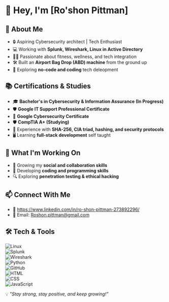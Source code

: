# 👋 Hey, I'm [Ro'shon Pittman]  

## 🚀 About Me  
- 🔒 Aspiring Cybersecurity architect | Tech Enthusiast  
- 💻 Working with **Splunk, Wireshark, Linux in Active Directory**  
- 🏋️‍♂️ Passionate about fitness, wellness, and tech integration  
- 🛠️ Built an **Airport Bag Drop (ABD) machine** from the ground up  
- 🔗 Exploring **no-code and coding** tech deleopment  

## 📚 Certifications & Studies  
- 🎓 **Bachelor's in Cybersecurity & Information Assurance (In Progress)**
- 🛡️ **Google IT Support Professional Certificate**  
- 🔐 **Google Cybersecurity Certificate**  
- 🛡️ **CompTIA A+ (Studying)**  
- 💾 Experience with **SHA-256, CIA triad, hashing, and security protocols**  
- 🖥️ Learning **full-stack development** self taught

## 🌱 What I'm Working On  
- 🎥 Growing my **social and collaboration skills**
- 📲 Developing **coding and programming skills**
- 🔍 Exploring **penetration testing & ethical hacking**  

## 📫 Connect With Me  
- 🔗  https://www.linkedin.com/in/ro-shon-pittman-273892296/
- 📩 Email: Roshon.pittman@gmail.com  

## 🛠️ Tech & Tools  

![Linux](https://img.shields.io/badge/Linux-FCC624?style=for-the-badge&logo=linux&logoColor=black)  
![Splunk](https://img.shields.io/badge/Splunk-000000?style=for-the-badge&logo=splunk&logoColor=white)  
![Wireshark](https://img.shields.io/badge/Wireshark-1679A7?style=for-the-badge&logo=wireshark&logoColor=white)  
![Python](https://img.shields.io/badge/Python-3776AB?style=for-the-badge&logo=python&logoColor=white)  
![GitHub](https://img.shields.io/badge/GitHub-181717?style=for-the-badge&logo=github&logoColor=white)  
![HTML](https://img.shields.io/badge/HTML5-E34F26?style=for-the-badge&logo=html5&logoColor=white)  
![CSS](https://img.shields.io/badge/CSS3-1572B6?style=for-the-badge&logo=css3&logoColor=white)  
![JavaScript](https://img.shields.io/badge/JavaScript-F7DF1E?style=for-the-badge&logo=javascript&logoColor=black)  


💡 *"Stay strong, stay positive, and keep growing!"*  
